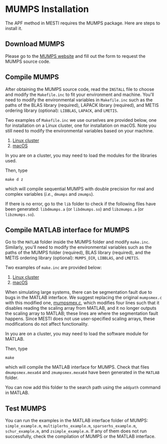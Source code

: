 # MUMPS Installation

The APF method in MESTI requires the MUMPS package. Here are steps to install it.

## Download MUMPS
Please go to the [MUMPS website](http://mumps.enseeiht.fr/index.php?page=dwnld) and fill out the form to request the MUMPS source code.

## Compile MUMPS
After obtaining the MUMPS source code, read the <code>INSTALL</code> file to choose and modify the <code>Makefile.inc</code> to fit your environment and machine. You'll need to modify the environmental variables in <code>Makefile.inc</code> such as the paths of the BLAS library (required), LAPACK library (required), and METIS ordering library (optional): <code>LIBBLAS</code>, <code>LAPACK</code>, and <code>LMETIS</code>.

Two examples of <code>Makefile.inc</code> we use ourselves are provided below, one for installation on a Linux cluster, one for installation on macOS. Note you still need to modify the environmental variables based on your machine.

1. [Linux cluster](./linux/Makefile.inc)
2. [macOS](./macOS/Makefile.inc)

In you are on a cluster, you may need to load the modules for the libraries used.

Then, type

```
make d z
```

which will compile sequential MUMPS with double precision for real and complex variables (*i.e.*, <code>dmumps</code> and <code>zmumps</code>). 

If there is no error, go to the <code>lib</code> folder to check if the following files have been generated: <code>libdmumps.a</code> (or <code>libdmumps.so</code>) and <code>libzmumps.a</code> (or <code>libzmumps.so</code>).

## Compile MATLAB interface for MUMPS

Go to the <code>MATLAB</code> folder inside the MUMPS folder and modify <code>make.inc</code>.  Similarly, you'll need to modify the environmental variables such as the paths of the MUMPS folder (required), BLAS library (required), and the METIS ordering library (optional): <code>MUMPS_DIR</code>, <code>LIBBLAS</code>, and <code>LMETIS</code>.

Two examples of <code>make.inc</code> are provided below:
1. [Linux cluster](./linux/make.inc)
2. [macOS](./macOS/make.inc)

When simulating large systems, there can be segmentation fault due to bugs in the MATLAB interface. We suggest replacing the original <code>mumpsmex.c</code> with this modified one, [mumpsmex.c](mumpsmex.c), which modifies four lines such that it disables reading the scaling array from MATLAB, and it no longer outputs the scaling array to MATLAB; these lines are where the segmentation fault happens. Since MESTI does not use user-specified scaling arrays, these modifications do not affect functionality.

In you are on a cluster, you may need to load the software module for MATLAB.

Then, type

```
make
```

which will compile the MATLAB interface for MUMPS. Check that files <code>dmumpsmex.mexa64</code> and <code>zmumpsmex.mexa64</code> have been generated in the <code>MATLAB</code> folder.

You can now add this folder to the search path using the <code>addpath</code> command in MATLAB. 


## Test MUMPS
You can run the examples in the MATLAB interface folder of MUMPS: <code>simple_example.m</code>, <code>multiplerhs_example.m</code>, <code>sparserhs_example.m</code>, <code>schur_example.m</code>, and <code>zsimple_example.m</code>. If any of them does not run successfully, check the compilation of MUMPS or the MATLAB interface.
